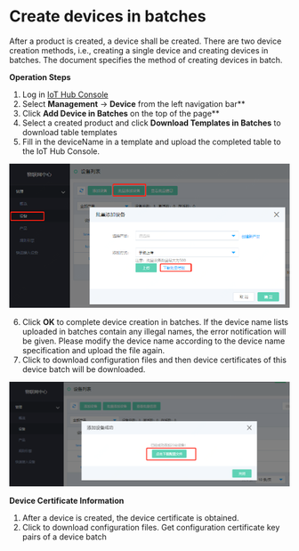 # Create devices in batches

After a product is created, a device shall be created. There are two device creation methods, i.e., creating a single device and creating devices in batches. The document specifies the method of creating devices in batch.

**Operation Steps**

1. Log in [IoT Hub Console](https://iot-console.jdcloud.com/hub/)
2. Select **Management** -> **Device** from the left navigation bar**
3. Click **Add Device in Batches** on the top of the page**
4. Select a created product and click **Download Templates in Batches** to download table templates
5. Fill in the deviceName in a template and upload the completed table to the IoT Hub Console.

![批量上传设备](../../../../../image/IoT/IoT-Hub/download-batch-template.png)

6. Click **OK** to complete device creation in batches.
If the device name lists uploaded in batches contain any illegal names, the error notification will be given. Please modify the device name according to the device name specification and upload the file again.
7. Click to download configuration files and then device certificates of this device batch will be downloaded.

![批量上传设备](../../../../../image/IoT/IoT-Hub/click-download-config-file.png)

**Device Certificate Information**

1. After a device is created, the device certificate is obtained.
2. Click to download configuration files. Get configuration certificate key pairs of a device batch
